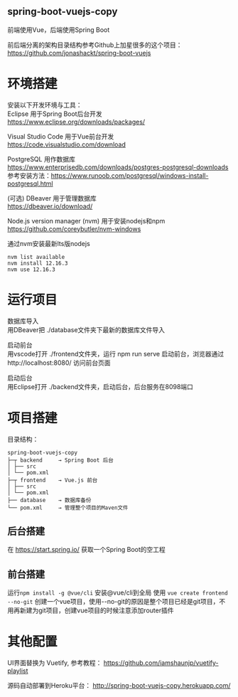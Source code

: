 ## spring-boot-vuejs-copy

前端使用Vue，后端使用Spring Boot  

前后端分离的架构目录结构参考Github上加星很多的这个项目： https://github.com/jonashackt/spring-boot-vuejs  

# 环境搭建

安装以下开发环境与工具：  
Eclipse 用于Spring Boot后台开发  
https://www.eclipse.org/downloads/packages/

Visual Studio Code 用于Vue前台开发  
https://code.visualstudio.com/download

PostgreSQL 用作数据库  
https://www.enterprisedb.com/downloads/postgres-postgresql-downloads  
参考安装方法：https://www.runoob.com/postgresql/windows-install-postgresql.html

(可选) DBeaver 用于管理数据库  
https://dbeaver.io/download/

Node.js version manager (nvm) 用于安装nodejs和npm  
https://github.com/coreybutler/nvm-windows

通过nvm安装最新lts版nodejs  
```
nvm list available
nvm install 12.16.3
nvm use 12.16.3
```

# 运行项目

数据库导入  
用DBeaver把 ./database文件夹下最新的数据库文件导入

启动前台  
用vscode打开 ./frontend文件夹，运行 npm run serve 启动前台，浏览器通过 http://localhost:8080/ 访问前台页面

启动后台  
用Eclipse打开 ./backend文件夹，启动后台，后台服务在8098端口


# 项目搭建

目录结构：

```
spring-boot-vuejs-copy
├─┬ backend     → Spring Boot 后台
│ ├── src
│ └── pom.xml
├─┬ frontend    → Vue.js 前台
│ ├── src
│ └── pom.xml
├── database    → 数据库备份
└── pom.xml     → 管理整个项目的Maven文件
```

## 后台搭建
在 https://start.spring.io/ 获取一个Spring Boot的空工程

## 前台搭建
运行`npm install -g @vue/cli` 安装@vue/cli到全局
使用 `vue create frontend --no-git` 创建一个vue项目，使用--no-git的原因是整个项目已经是git项目，不用再新建为git项目，创建vue项目的时候注意添加router插件

# 其他配置

UI界面替换为 Vuetify, 参考教程： https://github.com/iamshaunjp/vuetify-playlist  

源码自动部署到Heroku平台： http://spring-boot-vuejs-copy.herokuapp.com/  


